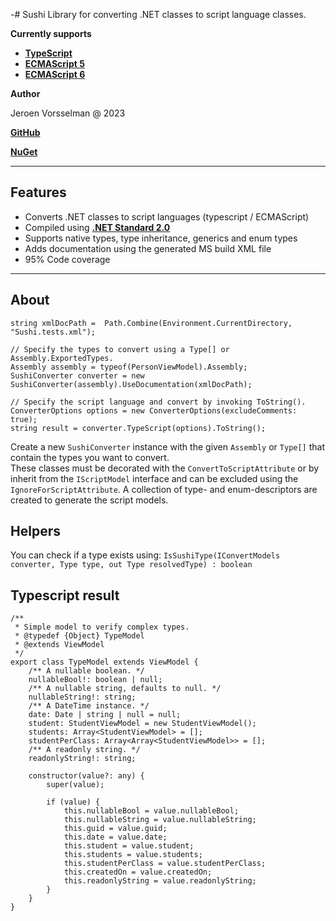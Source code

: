 -# Sushi
Library for converting .NET classes to script language classes.

**Currently supports**

- **[TypeScript](https://github.com/jvorssel/Sushi/tree/master/TestResults)**
- **[ECMAScript 5](https://github.com/jvorssel/Sushi/tree/master/TestResults)** 
- **[ECMAScript 6](https://github.com/jvorssel/Sushi/tree/master/TestResults)**


**Author**

Jeroen Vorsselman @ 2023

**[GitHub](https://github.com/jvorssel)**

**[NuGet](https://www.nuget.org/packages/SushiScriptCore/1.0.0)**

---

## Features
- Converts .NET classes to script languages (typescript / ECMAScript)
- Compiled using **[.NET Standard 2.0](https://learn.microsoft.com/en-us/dotnet/standard/net-standard?tabs=net-standard-2-0)**
- Supports native types, type inheritance, generics and enum types
- Adds documentation using the generated MS build XML file
- 95% Code coverage
---
## About
``` 
string xmlDocPath =  Path.Combine(Environment.CurrentDirectory, "Sushi.tests.xml");

// Specify the types to convert using a Type[] or Assembly.ExportedTypes.
Assembly assembly = typeof(PersonViewModel).Assembly;
SushiConverter converter = new SushiConverter(assembly).UseDocumentation(xmlDocPath);

// Specify the script language and convert by invoking ToString().
ConverterOptions options = new ConverterOptions(excludeComments: true);
string result = converter.TypeScript(options).ToString();
```

Create a new `SushiConverter` instance with the given `Assembly` or `Type[]` that contain the types you want to convert.  <br />
These classes must be decorated with the `ConvertToScriptAttribute` or by inherit from the `IScriptModel` interface and can be excluded using the `IgnoreForScriptAttribute`.
A collection of type- and enum-descriptors are created to generate the script models.

## Helpers
You can check if a type exists using: `IsSushiType(IConvertModels converter, Type type, out Type resolvedType) : boolean`

## Typescript result

```
/**
 * Simple model to verify complex types.
 * @typedef {Object} TypeModel
 * @extends ViewModel 
 */
export class TypeModel extends ViewModel {
    /** A nullable boolean. */
    nullableBool!: boolean | null;
    /** A nullable string, defaults to null. */
    nullableString!: string;
    /** A DateTime instance. */
    date: Date | string | null = null;
    student: StudentViewModel = new StudentViewModel();
    students: Array<StudentViewModel> = [];
    studentPerClass: Array<Array<StudentViewModel>> = [];
    /** A readonly string. */
    readonlyString!: string;

    constructor(value?: any) {
        super(value);

        if (value) {
            this.nullableBool = value.nullableBool;
            this.nullableString = value.nullableString;
            this.guid = value.guid;
            this.date = value.date;
            this.student = value.student;
            this.students = value.students;
            this.studentPerClass = value.studentPerClass;
            this.createdOn = value.createdOn;
            this.readonlyString = value.readonlyString;
        }
    }
}
```